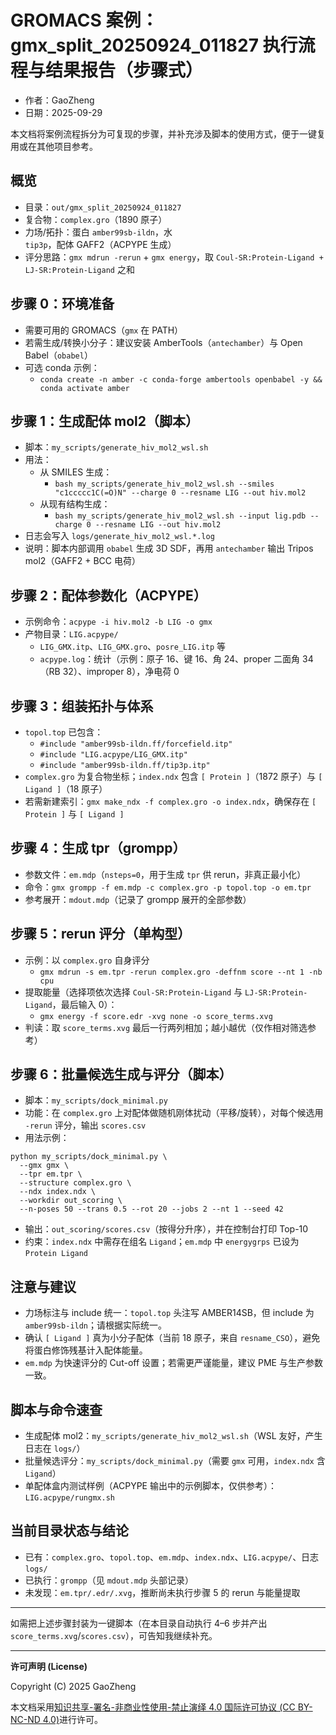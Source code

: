 # GROMACS 案例：gmx_split_20250924_011827 执行流程与结果报告（步骤式）

- 作者：GaoZheng
- 日期：2025-09-29

本文档将案例流程拆分为可复现的步骤，并补充涉及脚本的使用方式，便于一键复用或在其他项目参考。

## 概览

- 目录：`out/gmx_split_20250924_011827`
- 复合物：`complex.gro`（1890 原子）
- 力场/拓扑：蛋白 `amber99sb-ildn`，水 `tip3p`，配体 GAFF2（ACPYPE 生成）
- 评分思路：`gmx mdrun -rerun` + `gmx energy`，取 `Coul-SR:Protein-Ligand + LJ-SR:Protein-Ligand` 之和

## 步骤 0：环境准备

- 需要可用的 GROMACS（`gmx` 在 PATH）
- 若需生成/转换小分子：建议安装 AmberTools（`antechamber`）与 Open Babel（`obabel`）
- 可选 conda 示例：
  - `conda create -n amber -c conda-forge ambertools openbabel -y && conda activate amber`

## 步骤 1：生成配体 mol2（脚本）

- 脚本：`my_scripts/generate_hiv_mol2_wsl.sh`
- 用法：
  - 从 SMILES 生成：
    - `bash my_scripts/generate_hiv_mol2_wsl.sh --smiles "c1ccccc1C(=O)N" --charge 0 --resname LIG --out hiv.mol2`
  - 从现有结构生成：
    - `bash my_scripts/generate_hiv_mol2_wsl.sh --input lig.pdb --charge 0 --resname LIG --out hiv.mol2`
- 日志会写入 `logs/generate_hiv_mol2_wsl.*.log`
- 说明：脚本内部调用 `obabel` 生成 3D SDF，再用 `antechamber` 输出 Tripos mol2（GAFF2 + BCC 电荷）

## 步骤 2：配体参数化（ACPYPE）

- 示例命令：`acpype -i hiv.mol2 -b LIG -o gmx`
- 产物目录：`LIG.acpype/`
  - `LIG_GMX.itp`、`LIG_GMX.gro`、`posre_LIG.itp` 等
  - `acpype.log`：统计（示例：原子 16、键 16、角 24、proper 二面角 34（RB 32）、improper 8），净电荷 0

## 步骤 3：组装拓扑与体系

- `topol.top` 已包含：
  - `#include "amber99sb-ildn.ff/forcefield.itp"`
  - `#include "LIG.acpype/LIG_GMX.itp"`
  - `#include "amber99sb-ildn.ff/tip3p.itp"`
- `complex.gro` 为复合物坐标；`index.ndx` 包含 `[ Protein ]`（1872 原子）与 `[ Ligand ]`（18 原子）
- 若需新建索引：`gmx make_ndx -f complex.gro -o index.ndx`，确保存在 `[ Protein ]` 与 `[ Ligand ]`

## 步骤 4：生成 tpr（grompp）

- 参数文件：`em.mdp`（`nsteps=0`，用于生成 `tpr` 供 rerun，非真正最小化）
- 命令：`gmx grompp -f em.mdp -c complex.gro -p topol.top -o em.tpr`
- 参考展开：`mdout.mdp`（记录了 grompp 展开的全部参数）

## 步骤 5：rerun 评分（单构型）

- 示例：以 `complex.gro` 自身评分
  - `gmx mdrun -s em.tpr -rerun complex.gro -deffnm score --nt 1 -nb cpu`
- 提取能量（选择项依次选择 `Coul-SR:Protein-Ligand` 与 `LJ-SR:Protein-Ligand`，最后输入 0）：
  - `gmx energy -f score.edr -xvg none -o score_terms.xvg`
- 判读：取 `score_terms.xvg` 最后一行两列相加；越小越优（仅作相对筛选参考）

## 步骤 6：批量候选生成与评分（脚本）

- 脚本：`my_scripts/dock_minimal.py`
- 功能：在 `complex.gro` 上对配体做随机刚体扰动（平移/旋转），对每个候选用 `-rerun` 评分，输出 `scores.csv`
- 用法示例：
```
python my_scripts/dock_minimal.py \
  --gmx gmx \
  --tpr em.tpr \
  --structure complex.gro \
  --ndx index.ndx \
  --workdir out_scoring \
  --n-poses 50 --trans 0.5 --rot 20 --jobs 2 --nt 1 --seed 42
```
- 输出：`out_scoring/scores.csv`（按得分升序），并在控制台打印 Top-10
- 约束：`index.ndx` 中需存在组名 `Ligand`；`em.mdp` 中 `energygrps` 已设为 `Protein Ligand`

## 注意与建议

- 力场标注与 include 统一：`topol.top` 头注写 AMBER14SB，但 include 为 `amber99sb-ildn`；请根据实际统一。
- 确认 `[ Ligand ]` 真为小分子配体（当前 18 原子，来自 `resname_CSO`），避免将蛋白修饰残基计入配体能量。
- `em.mdp` 为快速评分的 Cut-off 设置；若需更严谨能量，建议 PME 与生产参数一致。

## 脚本与命令速查

- 生成配体 mol2：`my_scripts/generate_hiv_mol2_wsl.sh`（WSL 友好，产生日志在 `logs/`）
- 批量候选评分：`my_scripts/dock_minimal.py`（需要 `gmx` 可用，`index.ndx` 含 `Ligand`）
- 单配体盒内测试样例（ACPYPE 输出中的示例脚本，仅供参考）：`LIG.acpype/rungmx.sh`

## 当前目录状态与结论

- 已有：`complex.gro`、`topol.top`、`em.mdp`、`index.ndx`、`LIG.acpype/`、日志 `logs/`
- 已执行：`grompp`（见 `mdout.mdp` 头部记录）
- 未发现：`em.tpr/.edr/.xvg`，推断尚未执行步骤 5 的 rerun 与能量提取

---
如需把上述步骤封装为一键脚本（在本目录自动执行 4–6 步并产出 `score_terms.xvg`/`scores.csv`），可告知我继续补充。 

---
**许可声明 (License)**

Copyright (C) 2025 GaoZheng

本文档采用[知识共享-署名-非商业性使用-禁止演绎 4.0 国际许可协议 (CC BY-NC-ND 4.0)](https://creativecommons.org/licenses/by-nc-nd/4.0/deed.zh-Hans)进行许可。
